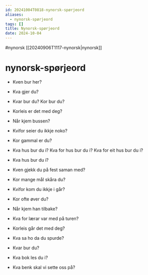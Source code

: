 ```yaml
---
id: 20241004T0818-nynorsk-spørjeord
aliases:
  - nynorsk-spørjeord
tags: []
title: Nynorsk-spørjeord
date: 2024-10-04
---
```


#nynorsk [[20240906T1117-nynorsk|nynorsk]]

# nynorsk-spørjeord

- Kven bur her?
- Kva gjer du?
- Kvar bur du? Kor bur du?
- Korleis er det med deg?
- Når kjem bussen?
- Kvifor seier du ikkje noko?
- Kor gammal er du?
- Kva hus bur du i? Kva for hus bur du i? Kva for eit hus bur du i?

- Kva hus bur du i?
- Kven gjekk du på fest saman med?
- Kor mange mål skåra du?
- Kvifor kom du ikkje i går?
- Kor ofte øver du?
- Når kjem han tilbake?
- Kva for lærar var med på turen?
- Korleis går det med deg?
- Kva sa ho da du spurde?
- Kvar bur du?
- Kva bok les du i?
- Kva benk skal vi sette oss på?
